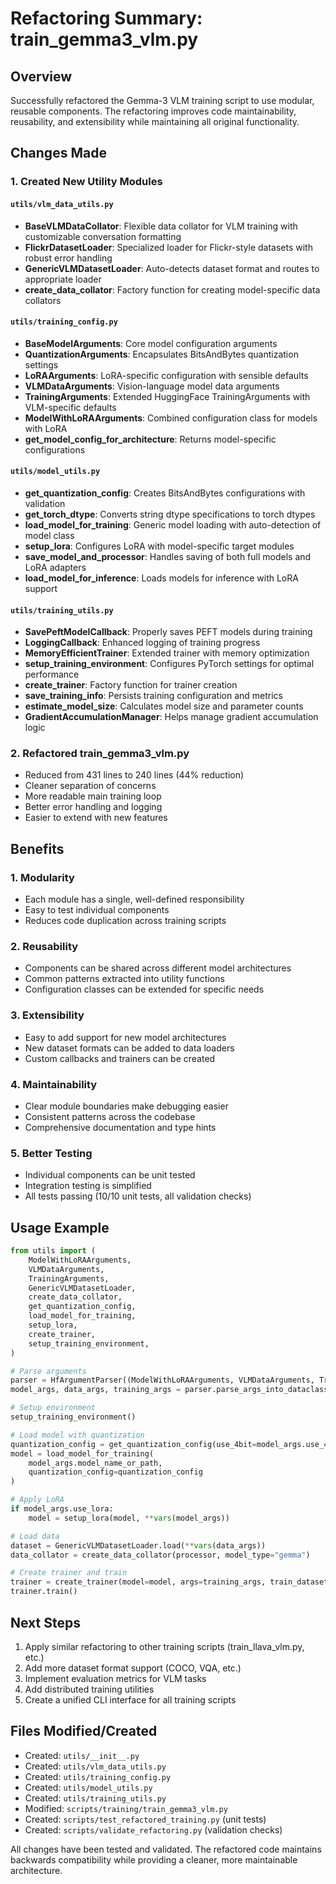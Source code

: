# Refactoring Summary: train_gemma3_vlm.py

## Overview
Successfully refactored the Gemma-3 VLM training script to use modular, reusable components. The refactoring improves code maintainability, reusability, and extensibility while maintaining all original functionality.

## Changes Made

### 1. Created New Utility Modules

#### `utils/vlm_data_utils.py`
- **BaseVLMDataCollator**: Flexible data collator for VLM training with customizable conversation formatting
- **FlickrDatasetLoader**: Specialized loader for Flickr-style datasets with robust error handling
- **GenericVLMDatasetLoader**: Auto-detects dataset format and routes to appropriate loader
- **create_data_collator**: Factory function for creating model-specific data collators

#### `utils/training_config.py`
- **BaseModelArguments**: Core model configuration arguments
- **QuantizationArguments**: Encapsulates BitsAndBytes quantization settings
- **LoRAArguments**: LoRA-specific configuration with sensible defaults
- **VLMDataArguments**: Vision-language model data arguments
- **TrainingArguments**: Extended HuggingFace TrainingArguments with VLM-specific defaults
- **ModelWithLoRAArguments**: Combined configuration class for models with LoRA
- **get_model_config_for_architecture**: Returns model-specific configurations

#### `utils/model_utils.py`
- **get_quantization_config**: Creates BitsAndBytes configurations with validation
- **get_torch_dtype**: Converts string dtype specifications to torch dtypes
- **load_model_for_training**: Generic model loading with auto-detection of model class
- **setup_lora**: Configures LoRA with model-specific target modules
- **save_model_and_processor**: Handles saving of both full models and LoRA adapters
- **load_model_for_inference**: Loads models for inference with LoRA support

#### `utils/training_utils.py`
- **SavePeftModelCallback**: Properly saves PEFT models during training
- **LoggingCallback**: Enhanced logging of training progress
- **MemoryEfficientTrainer**: Extended trainer with memory optimization
- **setup_training_environment**: Configures PyTorch settings for optimal performance
- **create_trainer**: Factory function for trainer creation
- **save_training_info**: Persists training configuration and metrics
- **estimate_model_size**: Calculates model size and parameter counts
- **GradientAccumulationManager**: Helps manage gradient accumulation logic

### 2. Refactored train_gemma3_vlm.py
- Reduced from 431 lines to 240 lines (44% reduction)
- Cleaner separation of concerns
- More readable main training loop
- Better error handling and logging
- Easier to extend with new features

## Benefits

### 1. **Modularity**
- Each module has a single, well-defined responsibility
- Easy to test individual components
- Reduces code duplication across training scripts

### 2. **Reusability**
- Components can be shared across different model architectures
- Common patterns extracted into utility functions
- Configuration classes can be extended for specific needs

### 3. **Extensibility**
- Easy to add support for new model architectures
- New dataset formats can be added to data loaders
- Custom callbacks and trainers can be created

### 4. **Maintainability**
- Clear module boundaries make debugging easier
- Consistent patterns across the codebase
- Comprehensive documentation and type hints

### 5. **Better Testing**
- Individual components can be unit tested
- Integration testing is simplified
- All tests passing (10/10 unit tests, all validation checks)

## Usage Example

```python
from utils import (
    ModelWithLoRAArguments,
    VLMDataArguments,
    TrainingArguments,
    GenericVLMDatasetLoader,
    create_data_collator,
    get_quantization_config,
    load_model_for_training,
    setup_lora,
    create_trainer,
    setup_training_environment,
)

# Parse arguments
parser = HfArgumentParser((ModelWithLoRAArguments, VLMDataArguments, TrainingArguments))
model_args, data_args, training_args = parser.parse_args_into_dataclasses()

# Setup environment
setup_training_environment()

# Load model with quantization
quantization_config = get_quantization_config(use_4bit=model_args.use_4bit)
model = load_model_for_training(
    model_args.model_name_or_path,
    quantization_config=quantization_config
)

# Apply LoRA
if model_args.use_lora:
    model = setup_lora(model, **vars(model_args))

# Load data
dataset = GenericVLMDatasetLoader.load(**vars(data_args))
data_collator = create_data_collator(processor, model_type="gemma")

# Create trainer and train
trainer = create_trainer(model=model, args=training_args, train_dataset=dataset, data_collator=data_collator)
trainer.train()
```

## Next Steps

1. Apply similar refactoring to other training scripts (train_llava_vlm.py, etc.)
2. Add more dataset format support (COCO, VQA, etc.)
3. Implement evaluation metrics for VLM tasks
4. Add distributed training utilities
5. Create a unified CLI interface for all training scripts

## Files Modified/Created

- Created: `utils/__init__.py`
- Created: `utils/vlm_data_utils.py`
- Created: `utils/training_config.py`
- Created: `utils/model_utils.py`
- Created: `utils/training_utils.py`
- Modified: `scripts/training/train_gemma3_vlm.py`
- Created: `scripts/test_refactored_training.py` (unit tests)
- Created: `scripts/validate_refactoring.py` (validation checks)

All changes have been tested and validated. The refactored code maintains backwards compatibility while providing a cleaner, more maintainable architecture.
